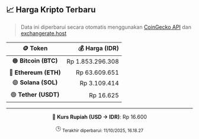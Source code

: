 

<!-- HARGA_KRIPTO -->
## 📈 Harga Kripto Terbaru

> Data ini diperbarui secara otomatis menggunakan [CoinGecko API](https://www.coingecko.com/) dan [exchangerate.host](https://exchangerate.host/)

<div align="center">

| 🪙 Token | 💰 Harga (IDR) |
|:------:|---------------:|
| 🟠 **Bitcoin (BTC)**   | Rp 1.853.296.308 |
| 🔵 **Ethereum (ETH)**  | Rp 63.609.651 |
| 🟣 **Solana (SOL)**    | Rp 3.109.414 |
| 🟢 **Tether (USDT)**   | Rp 16.625 |

---

💱 **Kurs Rupiah (USD → IDR)**: Rp 16.600

🕒 <sub>Terakhir diperbarui: 11/10/2025, 16.18.27</sub>

</div>
<!-- /HARGA_KRIPTO -->